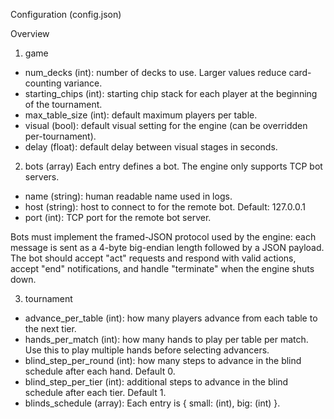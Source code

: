 Configuration (config.json)

Overview

1) game
- num_decks (int): number of decks to use. Larger values reduce card-counting variance.
- starting_chips (int): starting chip stack for each player at the beginning of the tournament.
- max_table_size (int): default maximum players per table.
- visual (bool): default visual setting for the engine (can be overridden per-tournament).
- delay (float): default delay between visual stages in seconds.

2) bots (array)
Each entry defines a bot. The engine only supports TCP bot servers.
- name (string): human readable name used in logs.
- host (string): host to connect to for the remote bot. Default: 127.0.0.1
- port (int): TCP port for the remote bot server.

Bots must implement the framed-JSON protocol used by the engine: each message is sent as a 4-byte big-endian length followed by a JSON payload. The bot should accept "act" requests and respond with valid actions, accept "end" notifications, and handle "terminate" when the engine shuts down.

3) tournament
- advance_per_table (int): how many players advance from each table to the next tier.
- hands_per_match (int): how many hands to play per table per match. Use this to play multiple hands before selecting advancers.
- blind_step_per_round (int): how many steps to advance in the blind schedule after each hand. Default 0.
- blind_step_per_tier (int): additional steps to advance in the blind schedule after each tier. Default 1.
- blinds_schedule (array): Each entry is { small: (int), big: (int) }.
